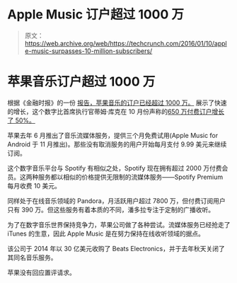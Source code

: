 # Apple Music 订户超过 1000 万 

> 原文：<https://web.archive.org/web/https://techcrunch.com/2016/01/10/apple-music-surpasses-10-million-subscribers/>

# 苹果音乐订户超过 1000 万

根据《金融时报》的一份 [报告，苹果音乐的订户已经超过 1000 万。](https://web.archive.org/web/20230103155514/http://www.ft.com/intl/cms/s/0/742955d2-b79b-11e5-bf7e-8a339b6f2164.html#axzz3wrxlz6IZ) 展示了快速的增长，这个数字比首席执行官蒂姆·库克在 10 月份声称的[650 万付费订户增长了 50%。](https://web.archive.org/web/20230103155514/https://techcrunch.com/2015/10/19/tim-cook-says-apple-music-has-6-5m-paying-users/)

苹果去年 6 月推出了音乐流媒体服务，提供三个月免费试用(Apple Music for Android 于 11 月推出)。那些没有取消服务的用户开始每月支付 9.99 美元来继续订阅。

这个数字音乐平台与 Spotify 有相似之处，Spotify 现在拥有超过 2000 万付费会员。这两种服务都以相似的价格提供无限制的流媒体服务——Spotify Premium 每月收费 10 美元。

同样处于在线音乐领域的 Pandora，月活跃用户超过 7800 万，但付费订阅用户只有 390 万。但这些服务有着本质的不同，潘多拉专注于定制的广播收听。

为了在数字音乐世界保持竞争力，苹果公司做了各种尝试。流媒体服务已经抢走了 iTunes 的生意，因此 Apple Music 是在努力保持在线收听领域的据点。

该公司于 2014 年以 30 亿美元收购了 Beats Electronics，并于去年秋天关闭了其同名音乐服务。

苹果没有回应置评请求。